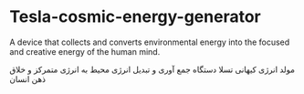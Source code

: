 # Tesla-cosmic-energy-generator
A device that collects and converts environmental energy into the focused and creative energy of the human mind.


مولد انرژی کیهانی تسلا
دستگاه جمع آوری و تبدیل انرژی محیط به انرژی متمرکز و خلاق ذهن انسان
